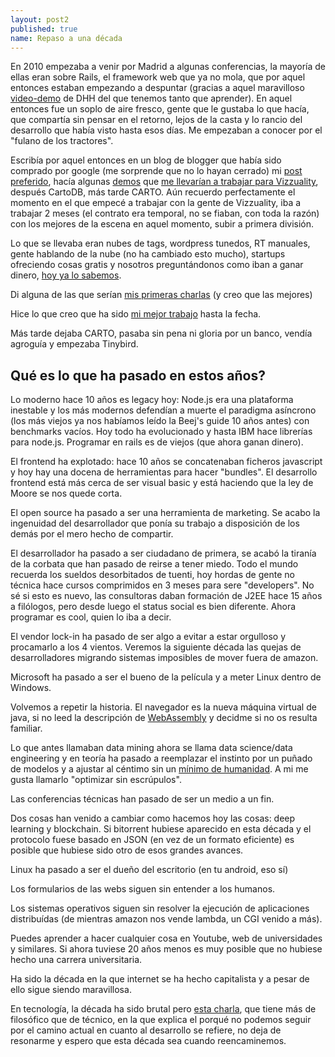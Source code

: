 ```yaml
---
layout: post2
published: true
name: Repaso a una década
---
```



En 2010 empezaba a venir por Madrid a algunas conferencias, la mayoría de ellas eran sobre Rails, el framework web que ya no mola, que por aquel entonces estaban empezando a despuntar (gracias a aquel maravilloso [video-demo](https://www.youtube.com/watch?v=Gzj723LkRJY) de DHH del que tenemos tanto que aprender). En aquel entonces fue un soplo de aire fresco, gente que le gustaba lo que hacía, que compartía sin pensar en el retorno, lejos de la casta y lo rancio del desarrollo que había visto hasta esos días. Me empezaban a conocer por el "fulano de los tractores".

Escribía por aquel entonces en un blog de blogger que había sido comprado por google (me sorprende que no lo hayan cerrado) mi [post preferido](http://blep.blogspot.com/2010/11/mejor-me-quedo-como-estoy.html), hacía algunas [demos](http://javisantana.com/lab/globe-elecciones/) que [me llevarían a trabajar para Vizzuality](https://javisantana.tumblr.com/post/6587340235/im-joining-vizzuality), después CartoDB, más tarde CARTO. Aún recuerdo perfectamente el momento en el que empecé a trabajar con la gente de Vizzuality, iba a trabajar 2 meses (el contrato era temporal, no se fiaban, con toda la razón) con los mejores de la escena en aquel momento, subir a primera división.

Lo que se llevaba eran nubes de tags, wordpress tunedos, RT manuales, gente hablando de la nube (no ha cambiado esto mucho), startups ofreciendo cosas gratis y nosotros preguntándonos como iban a ganar dinero, [hoy ya lo sabemos](https://en.wikipedia.org/wiki/Cambridge_Analytica).

Di alguna de las que serían [mis primeras charlas](https://vimeo.com/50317220) (y creo que las mejores)

Hice lo que creo que ha sido [mi mejor trabajo](http://blep.blogspot.com/2012/07/cota-superior.html) hasta la fecha.

Más tarde dejaba CARTO, pasaba sin pena ni gloria por un banco, vendía agroguía y empezaba Tinybird.


## Qué es lo que ha pasado en estos años?

Lo moderno hace 10 años es legacy hoy: Node.js era una plataforma inestable y los más modernos defendían a muerte el paradigma asíncrono (los más viejos ya nos habíamos leído la Beej's guide 10 años antes) con benchmarks vacíos. Hoy todo ha evolucionado y hasta IBM hace librerías para node.js. Programar en rails es de viejos (que ahora ganan dinero).

El frontend ha explotado: hace 10 años se concatenaban ficheros javascript y hoy hay una docena de herramientas para hacer "bundles". El desarrollo frontend está más cerca de ser visual basic y está haciendo que la ley de Moore se nos quede corta.

El open source ha pasado a ser una herramienta de marketing. Se acabo la ingenuidad del desarrollador que ponía su trabajo a disposición de los demás por el mero hecho de compartir.

El desarrollador ha pasado a ser ciudadano de primera, se acabó la tiranía de la corbata que han pasado de reirse a tener miedo. Todo el mundo recuerda los sueldos desorbitados de tuenti, hoy hordas de gente no técnica hace cursos comprimidos en 3 meses para sere "developers". No sé si esto es nuevo, las consultoras daban formación de J2EE hace 15 años a filólogos, pero desde luego el status social es bien diferente. Ahora programar es cool, quien lo iba a decir.

El vendor lock-in ha pasado de ser algo a evitar a estar orgulloso y procamarlo a los 4 vientos. Veremos la siguiente década las quejas de desarrolladores migrando sistemas imposibles de mover fuera de amazon.

Microsoft ha pasado a ser el bueno de la película y a meter Linux dentro de Windows.

Volvemos a repetir la historia. El navegador es la nueva máquina virtual de java, si no leed la descripción de [WebAssembly](https://webassembly.org/) y decidme si no os resulta familiar.

Lo que antes llamaban data mining ahora se llama data science/data engineering y en teoría ha pasado a reemplazar el instinto por un puñado de modelos y a ajustar al céntimo sin un [mínimo de humanidad](https://en.wikipedia.org/wiki/Elsagate). A mi me gusta llamarlo "optimizar sin escrúpulos".

Las conferencias técnicas han pasado de ser un medio a un fin.

Dos cosas han venido a cambiar como hacemos hoy las cosas: deep learning y blockchain. Si bitorrent hubiese aparecido en esta década y el protocolo fuese basado en JSON (en vez de un formato eficiente) es posible que hubiese sido otro de esos grandes avances.

Linux ha pasado a ser el dueño del escritorio (en tu android, eso sí)

Los formularios de las webs siguen sin entender a los humanos.

Los sistemas operativos siguen sin resolver la ejecución de aplicaciones distribuídas (de mientras amazon nos vende lambda, un CGI venido a más).

Puedes aprender a hacer cualquier cosa en Youtube, web de universidades y similares. Si ahora tuviese 20 años menos es muy posible que no hubiese hecho una carrera universitaria.

Ha sido la década en la que internet se ha hecho capitalista y a pesar de ello sigue siendo maravillosa.

En tecnología, la década ha sido brutal pero [esta charla](https://www.youtube.com/watch?v=pW-SOdj4Kkk), que tiene más de filosófico que de técnico, en la que explica el porqué no podemos seguir por el camino actual en cuanto al desarrollo se refiere, no deja de resonarme y espero que esta década sea cuando reencaminemos.






